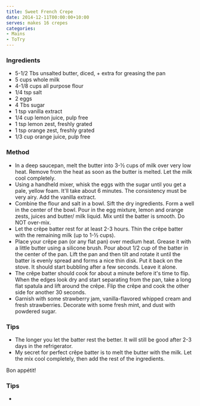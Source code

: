 ```yaml
---
title: Sweet French Crepe
date: 2014-12-11T00:00:00+10:00
serves: makes 16 crepes
categories:
- Mains
- ToTry
---
```










### Ingredients

* 5-1/2 Tbs unsalted butter, diced, + extra for greasing the pan
* 5 cups whole milk
* 4-1/8 cups all purpose flour
* 1/4 tsp salt
* 2  eggs
* 4 Tbs sugar
* 1 tsp vanilla extract
* 1/4 cup lemon juice, pulp free
* 1 tsp lemon zest, freshly grated
* 1 tsp orange zest, freshly grated
* 1/3 cup orange juice, pulp free

### Method

* In a deep saucepan, melt the butter into 3-½ cups of milk over very low heat. Remove from the heat as soon as the butter is melted. Let the milk cool completely.
* Using a handheld mixer, whisk the eggs with the sugar until you get a pale, yellow foam. It'll take about 6 minutes. The consistency must be very airy. Add the vanilla extract.
* Combine the flour and salt in a bowl. Sift the dry ingredients. Form a well in the center of the bowl. Pour in the egg mixture, lemon and orange zests, juices and butter/ milk liquid. Mix until the batter is smooth. Do NOT over-mix.
* Let the crêpe batter rest for at least 2-3 hours. Thin the crêpe batter with the remaining milk (up to 1-½ cups).
* Place your crêpe pan (or any flat pan) over medium heat. Grease it with a little butter using a silicone brush. Pour about 1/2 cup of the batter in the center of the pan. Lift the pan and then tilt and rotate it until the batter is evenly spread and forms a nice thin disk. Put it back on the stove. It should start bubbling after a few seconds. Leave it alone.
* The crêpe batter should cook for about a minute before it's time to flip. When the edges look dry and start separating from the pan, take a long flat spatula and lift around the crêpe. Flip the crêpe and cook the other side for another 30 seconds.
* Garnish with some strawberry jam, vanilla-flavored whipped cream and fresh strawberries. Decorate with some fresh mint, and dust with powdered sugar.

### Tips

* The longer you let the batter rest the better. It will still be good after 2-3 days in the refrigerator.
* My secret for perfect crêpe batter is to melt the butter with the milk. Let the mix cool completely, then add the rest of the ingredients.

Bon appétit!

### Tips

* 
